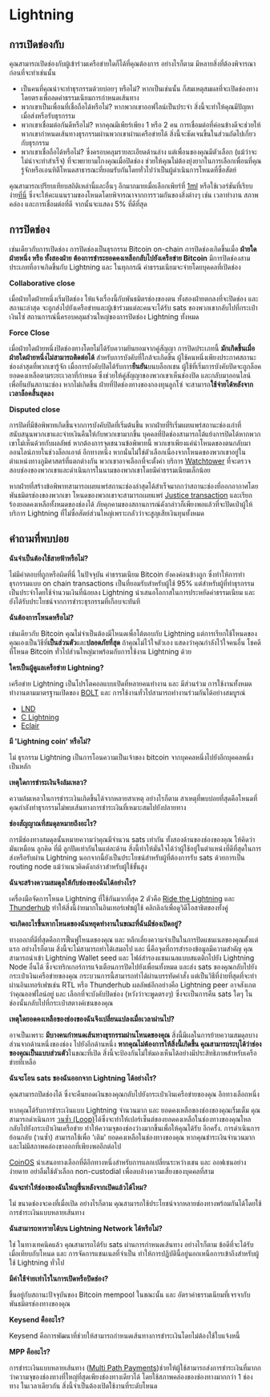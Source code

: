 # Lightning

## การเปิดช่องกับ

คุณสามารถเปิดช่องกับผู้เข้าร่วมเครือข่ายใดก็ได้ที่คุณต้องการ อย่างไรก็ตาม มีหลายสิ่งที่ต้องพิจารณาก่อนที่จะทำเช่นนั้น

- เป็นคนที่คุณน่าจะทำธุรกรรมด้วยบ่อยๆ หรือไม่? หากเป็นเช่นนั้น ก็สมเหตุสมผลที่จะเปิดช่องทางโดยตรงเพื่อลดค่าธรรมเนียมการกำหนดเส้นทาง
- พวกเขาเป็นเพื่อนที่เชื่อถือได้หรือไม่? หากพวกเขาออฟไลน์เป็นประจำ สิ่งนี้จะทำให้คุณมีปัญหาเมื่อส่งหรือรับธุรกรรม
- พวกเขาเชื่อมต่อกันดีหรือไม่? หากคุณมีเพียร์เพียง 1 หรือ 2 คน การเชื่อมต่อที่ค่อนข้างดีจะช่วยให้พวกเขากำหนดเส้นทางธุรกรรมผ่านพวกเขาผ่านเครือข่ายได้ สิ่งนี้จะชัดเจนขึ้นในส่วนถัดไปเกี่ยวกับธุรกรรม
- พวกเขาเชื่อถือได้หรือไม่? ซึ่งครอบคลุมรายละเอียดด้านล่าง แต่เพื่อนของคุณมีตัวเลือก (แม้ว่าจะไม่น่าจะทำสำเร็จ) ที่จะพยายามโกงคุณเมื่อปิดช่อง ช่วยให้คุณไม่ต้องยุ่งยากในการเลือกเพื่อนที่คุณรู้จักหรือเอนทิตีโหนดสาธารณะที่ยอมรับกันโดยทั่วไปว่าเป็นผู้ดำเนินการโหนดที่ซื่อสัตย์

คุณสามารถเปรียบเทียบสถิติเหล่านี้และอื่นๆ อีกมากมายเมื่อเลือกเพียร์ที่ [1ml](https://1ml.com/) หรือใช้เวอร์ชันที่เรียบง่าย[ที่นี่](https://nodes.lightning.computer/availability/v1/btc.json) ซึ่งจะให้คะแนนรวมของโหนดโดยพิจารณาจากการรวมกันของสิ่งต่างๆ เช่น เวลาทำงาน สภาพคล่อง และการเชื่อมต่อที่ดี จากนั้นจะแสดง 5% ที่ดีที่สุด

## การปิดช่อง

เช่นเดียวกับการเปิดช่อง การปิดช่องเป็นธุรกรรม Bitcoin on-chain การปิดช่องเกิดขึ้นเมื่อ **ฝ่ายใดฝ่ายหนึ่ง หรือ ทั้งสองฝ่าย ต้องการชำระยอดคงเหลือกลับไปยังเครือข่าย Bitcoin** มีการปิดช่องสามประเภทที่อาจเกิดขึ้นกับ Lightning และ ในทุกกรณี ค่าธรรมเนียมจะจ่ายโดยบุคคลที่เปิดช่อง

**Collaborative close**

เมื่อฝ่ายใดฝ่ายหนึ่งเริ่มปิดช่อง ให้แจ้งเรื่องนี้กับพันธมิตรช่องของตน ทั้งสองฝ่ายตกลงที่จะปิดช่อง และ สถานะล่าสุด จะถูกส่งไปยังเครือข่ายและผู้เข้าร่วมแต่ละคนจะได้รับ sats ของพวกเขากลับไปที่กระเป๋าเงินโซ่ สถานการณ์นี้ครอบคลุมส่วนใหญ่ของการปิดช่อง Lightning ทั้งหมด

**Force Close**

เมื่อฝ่ายใดฝ่ายหนึ่งปิดช่องทางโดยไม่ได้รับความยินยอมจากคู่สัญญา การปิดประเภทนี้ **มักเกิดขึ้นเมื่อฝ่ายใดฝ่ายหนึ่งไม่สามารถติดต่อได้** สำหรับการบังคับที่ใกล้จะเกิดขึ้น ผู้ใช้คนหนึ่งเพียงประกาศสถานะช่องล่าสุดที่พวกเขารู้จัก เมื่อการบังคับปิดได้รับการ**ยืนยัน**บนบล็อกเชน ผู้ใช้ที่เริ่มการบังคับปิดจะถูกล็อคยอดคงเหลือตามระยะเวลาที่กำหนด ซึ่งช่วยให้คู่สัญญาของพวกเขาเห็นช่องปิด และกลับมาออนไลน์ เพื่อยืนยันสถานะช่อง หากไม่เกิดขึ้น ฝ่ายที่ปิดช่องทางของกองทุนลูกโซ่ จะสามารถ**ใช้จ่ายได้หลังจากเวลาล็อคสิ้นสุดลง**

**Disputed close**

การปิดที่มีข้อพิพาทเกิดขึ้นจากการบังคับปิดที่เริ่มต้นขึ้น หากฝ่ายที่ริเริ่มเผยแพร่สถานะช่องเก่าที่สนับสนุนพวกเขาและจ่ายเงินคืนให้กับพวกเขามากขึ้น บุคคลที่ปิดช่องสามารถโต้แย้งการปิดได้หากพวกเขาไม่เห็นด้วยกับผลลัพธ์ หากต้องการจุดชนวนข้อพิพาทนี้ พวกเขาเพียงแค่นำโหนดของตนกลับมาออนไลน์ภายในช่วงล็อกเอาต์ อีกทางหนึ่ง หากนั่นไม่ใช่ตัวเลือกเนื่องจากโหนดของพวกเขาอยู่ในตำแหน่งทางภูมิศาสตร์ที่แตกต่างกัน พวกเขาอาจเลือกที่จะตั้งค่า บริการ [Watchtower](https://bitcoinmagazine.com/technical/watchtowers-are-coming-lightning) ที่จะตรวจสอบช่องของพวกเขาและดำเนินการในนามของพวกเขาโดยมีค่าธรรมเนียมเล็กน้อย

หากฝ่ายที่สร้างข้อพิพาทสามารถเผยแพร่สถานะช่องล่าสุดได้สำเร็จมากกว่าสถานะช่องที่ออกอากาศโดยพันธมิตรช่องของพวกเขา โหนดของพวกเขาจะสามารถเผยแพร่ [Justice transaction](https://bitcoinmagazine.com/technical/bitmex-research-confirms-lightning-justice-works) และเรียกร้องยอดคงเหลือทั้งหมดของช่องได้ ภัยคุกคามของสถานการณ์ดังกล่าวก็เพียงพอแล้วที่จะปัดเป่าผู้ให้บริการ Lightning ที่ไม่ซื่อสัตย์ส่วนใหญ่เพราะกลัวว่าจะสูญเสียเงินทุนทั้งหมด

## คำถามที่พบบ่อย

**ฉันจำเป็นต้องใช้สายฟ้าหรือไม่?**

ไม่มีคำตอบที่ถูกหรือผิดที่นี่ ในปัจจุบัน ค่าธรรมเนียม Bitcoin ยังคงค่อนข้างถูก ซึ่งทำให้การทำธุรกรรมแบบ on chain transactions เป็นที่ยอมรับสำหรับผู้ใช้ 95% แต่สำหรับผู้ที่ทำธุรกรรมเป็นประจำโดยใช้จำนวนเงินที่น้อยลง Lightning นำเสนอโอกาสในการประหยัดค่าธรรมเนียม และ ยังได้รับประโยชน์จากการชำระธุรกรรมที่เกือบจะทันที

**ฉันต้องการโหนดหรือไม่?**

เช่นเดียวกับ Bitcoin คุณไม่จำเป็นต้องมีโหนดเพื่อโต้ตอบกับ Lightning แต่การเรียกใช้โหนดของคุณเองเป็นวิธีที่**เป็นส่วนตัว**และ**ปลอดภัยที่สุด** ถ้าคุณไม่ไว้ใจตัวเอง แสดงว่าคุณกำลังไว้ใจคนอื่น โชคดีที่โหนด Bitcoin ทั่วไปส่วนใหญ่มาพร้อมกับการใช้งาน Lightning ด้วย 

**ใครเป็นผู้ดูแลเครือข่าย Lightning?**

เครือข่าย Lightning เป็นโปรโตคอลแบบเปิดที่หลายคนทำงาน และ มีส่วนร่วม การใช้งานทั้งหมดทำงานตามมาตรฐานเปิดของ [BOLT](https://github.com/lightning/bolts/blob/master/00-introduction.md) และ การใช้งานทั่วไปสามารถทำงานร่วมกันได้อย่างสมบูรณ์
- [LND](https://github.com/lightningnetwork/lnd)
- [C Lightning](https://github.com/ElementsProject/lightning)
- [Eclair](https://github.com/ACINQ/eclair)

**มี 'Lightning coin' หรือไม่?**

ไม่ ธุรกรรม Lightning เป็นการโอนความเป็นเจ้าของ bitcoin จากบุคคลหนึ่งไปยังอีกบุคคลหนึ่งเป็นหลัก

**เหตุใดการชำระเงินจึงล้มเหลว?**

ความล้มเหลวในการชำระเงินเกิดขึ้นได้จากหลายสาเหตุ อย่างไรก็ตาม สาเหตุที่พบบ่อยที่สุดคือโหนดที่คุณกำลังทำธุรกรรมไม่พบเส้นทางการชำระเงินที่เหมาะสมไปยังปลายทาง

**ช่องสัญญาณที่สมดุลหมายถึงอะไร?**

การมีช่องทางสมดุลนั้นหมายความว่าคุณมีจำนวน sats เท่ากัน ทั้งสองด้านของช่องของคุณ ให้คิดว่ามันเหมือน ลูกคิด ที่มี ลูกปัดเท่ากันในแต่ละด้าน สิ่งนี้ทำให้มั่นใจได้ว่าผู้ใช้อยู่ในตำแหน่งที่ดีที่สุดในการส่งหรือรับผ่าน Lightning นอกจากนี้ยังเป็นประโยชน์สำหรับผู้ที่ต้องการรับ sats ด้วยการเป็น routing node แม้ว่าแนวคิดดังกล่าวสำหรับผู้ใช้ขั้นสูง

**ฉันจะสร้างความสมดุลให้กับช่องของฉันได้อย่างไร?**

เครื่องมือจัดการโหนด Lightning ที่ใช้กันมากที่สุด 2 ตัวคือ [Ride the Lightning](https://twitter.com/Suheb__/status/1228470045715681280?s=20) และ [Thunderhub](https://apotdevin.com/blog/thunderhub-balancing) ทำให้สิ่งนี้ง่ายมากในอินเทอร์เฟซผู้ใช้ คลิกลิงก์เพื่อดูวิดีโอสาธิตของทั้งคู่

**จะเกิดอะไรขึ้นหากโหนดของฉันหยุดทำงานในขณะที่ฉันมีช่องเปิดอยู่?**

ทางออกที่ดีที่สุดคือการฟื้นฟูโหนดของคุณ และ หลีกเลี่ยงความจำเป็นในการปิดแชนเนลของคุณตั้งแต่แรก อย่างไรก็ตาม สิ่งนี้จะไม่สามารถทำได้เสมอไป และ นี่คือจุดที่การสำรองข้อมูลมีความสำคัญ คุณสามารถนำเข้า Lightning Wallet seed และ ไฟล์สำรองแชนเนลแบบสแตติกไปยัง Lightning Node อื่นได้ ซึ่งจะทริกเกอร์การแจ้งเตือนการปิดไปยังเพื่อนทั้งหมด และส่ง sats ของคุณกลับไปยังกระเป๋าเงินเครือข่ายของคุณ กระบวนการนี้สามารถทำได้ผ่านบรรทัดคำสั่ง แต่เป็นวิธีที่ง่ายที่สุดที่จะทำ ผ่านอินเทอร์เฟซเช่น RTL หรือ Thunderhub ผลลัพธ์อีกอย่างคือ Lightning peer อาจสังเกตว่าคุณออฟไลน์อยู่ และ เลือกที่จะบังคับปิดช่อง (หวังว่าจะพูดตรงๆ) ซึ่งจะเป็นการคืน sats ใดๆ ในช่องนั้นกลับไปที่กระเป๋าสตางค์เชนของคุณ

**เหตุใดยอดคงเหลือของช่องของฉันจึงเปลี่ยนแปลงเมื่อเวลาผ่านไป?**

อาจเป็นเพราะ **มีบางคนกำหนดเส้นทางธุรกรรมผ่านโหนดของคุณ** สิ่งนี้มีผลในการย้ายความสมดุลบางส่วนจากด้านหนึ่งของช่อง ไปยังอีกด้านหนึ่ง **หากคุณไม่ต้องการให้สิ่งนี้เกิดขึ้น คุณสามารถระบุได้ว่าช่องของคุณเป็นแบบส่วนตัว**ในขณะที่เปิด สิ่งนี้จะป้องกันไม่ให้มองเห็นได้อย่างมีประสิทธิภาพสำหรับเครือข่ายที่เหลือ

**ฉันจะโอน sats ของฉันออกจาก Lightning ได้อย่างไร?**

คุณสามารถปิดช่องได้ ซึ่งจะคืนยอดเงินของคุณกลับไปยังกระเป๋าเงินเครือข่ายของคุณ อีกทางเลือกหนึ่ง 

หากคุณได้รับการชำระเงินแบบ Lightning จำนวนมาก และ ยอดคงเหลือของช่องของคุณเริ่มเต็ม คุณสามารถดำเนินการ [วนซ้ำ (Loop)](https://lightning.engineering/loop/)ได้ซึ่งจะทำให้เปอร์เซ็นต์ของยอดคงเหลือในช่องทางของคุณไหลกลับไปยังกระเป๋าเงินเครือข่าย ทำให้ความจุของช่องว่างมากขึ้นเพื่อให้คุณได้รับ อีกครั้ง. การดำเนินการย้อนกลับ (วนซ้ำ) สามารถใช้เพื่อ 'เติม' ยอดคงเหลือในช่องทางของคุณ หากคุณชำระเงินจำนวนมากและไม่มีสภาพคล่องขาออกที่เพียงพออีกต่อไป

[CoinOS](https://coinos.io/) นำเสนอทางเลือกที่ดีอีกทางหนึ่งสำหรับการแลกเปลี่ยนระหว่างเชน และ ออฟเชนอย่างง่ายดาย อย่าลืมใช้ตัวเลือก non-custodial เพื่อลบล้างความเสี่ยงของบุคคลที่สาม

**ฉันจะทำให้ช่องของฉันใหญ่ขึ้นหลังจากเปิดแล้วได้ไหม?**

ไม่ ขนาดช่องจะคงที่เมื่อเปิด อย่างไรก็ตาม คุณสามารถใช้ประโยชน์จากหลายช่องทางพร้อมกันได้โดยใช้การชำระเงินแบบหลายเส้นทาง

**ฉันสามารถหารายได้บน Lightning Network ได้หรือไม่?**

ใช่ ในทางเทคนิคแล้ว คุณสามารถได้รับ sats ผ่านการกำหนดเส้นทาง อย่างไรก็ตาม ข้อดีที่จะได้รับเมื่อเทียบกับโหนด และ การจัดการแชนเนลที่จำเป็น ทำให้การปฏิบัตินี้อยู่นอกเหนือการเข้าถึงสำหรับผู้ใช้ Lightning ทั่วไป

**มีค่าใช้จ่ายเท่าไรในการเปิดหรือปิดช่อง?**

ขึ้นอยู่กับสถานะปัจจุบันของ Bitcoin mempool ในขณะนั้น และ อัตราค่าธรรมเนียมที่เจรจากับพันธมิตรช่องทางของคุณ

**Keysend คืออะไร?**

Keysend คือการพัฒนาที่ช่วยให้สามารถกำหนดเส้นทางการชำระเงินโดยไม่ต้องใช้ใบแจ้งหนี้

**MPP คืออะไร?**

การชำระเงินแบบหลายเส้นทาง ([Multi Path Payments](https://lightning.engineering/posts/2020-05-07-mpp/))ช่วยให้ผู้ใช้สามารถส่งการชำระเงินที่มากกว่าความจุของช่องทางที่ใหญ่ที่สุดเพียงช่องทางเดียวได้ โดยใช้สภาพคล่องของช่องทางมากกว่า 1 ช่องทาง ในเวลาเดียวกัน สิ่งนี้จำเป็นต้องเปิดใช้งานที่ระดับโหนด





